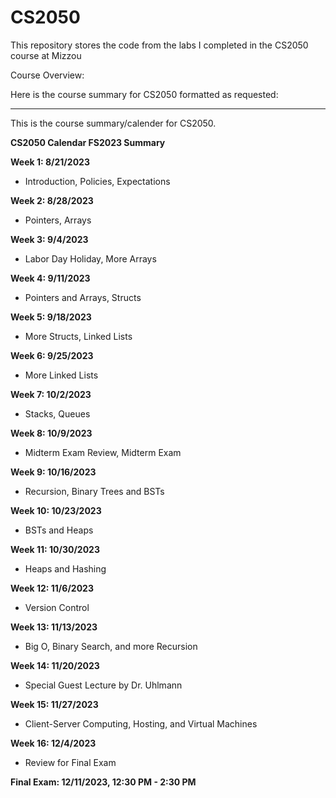 # CS2050
This repository stores the code from the labs I completed in the CS2050 course at Mizzou

Course Overview:

Here is the course summary for CS2050 formatted as requested:

---

This is the course summary/calender for CS2050.

**CS2050 Calendar FS2023 Summary**

**Week 1: 8/21/2023**

  - Introduction, Policies, Expectations

**Week 2: 8/28/2023**

  - Pointers, Arrays

**Week 3: 9/4/2023**

  - Labor Day Holiday, More Arrays

**Week 4: 9/11/2023**

  - Pointers and Arrays, Structs

**Week 5: 9/18/2023**

  - More Structs, Linked Lists

**Week 6: 9/25/2023**

  - More Linked Lists

**Week 7: 10/2/2023**

  - Stacks, Queues

**Week 8: 10/9/2023**

  - Midterm Exam Review, Midterm Exam

**Week 9: 10/16/2023**

  - Recursion, Binary Trees and BSTs

**Week 10: 10/23/2023**

  - BSTs and Heaps

**Week 11: 10/30/2023**

  - Heaps and Hashing

**Week 12: 11/6/2023**

  - Version Control

**Week 13: 11/13/2023**

  - Big O, Binary Search, and more Recursion

**Week 14: 11/20/2023**

  - Special Guest Lecture by Dr. Uhlmann

**Week 15: 11/27/2023**

  - Client-Server Computing, Hosting, and Virtual Machines

**Week 16: 12/4/2023**

  - Review for Final Exam

**Final Exam: 12/11/2023, 12:30 PM - 2:30 PM**

